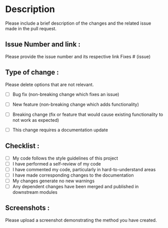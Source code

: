 # Description 

Please include a brief description of the changes and the related issue made in the pull request. 


## Issue Number  and link :
Please provide the issue number and its respective link
Fixes # (issue)

## Type of change :

Please delete options that are not relevant.

- [ ] Bug fix (non-breaking change which fixes an issue)
- [ ] New feature (non-breaking change which adds functionality)
- [ ] Breaking change (fix or feature that would cause existing functionality to not work as expected)
- [ ] This change requires a documentation update


## Checklist :

- [ ] My code follows the style guidelines of this project
- [ ] I have performed a self-review of my code
- [ ] I have commented my code, particularly in hard-to-understand areas
- [ ] I have made corresponding changes to the documentation
- [ ] My changes generate no new warnings
- [ ] Any dependent changes have been merged and published in downstream modules

## Screenshots :
Please upload a screenshot demonstrating the method you have created.
